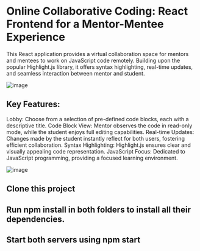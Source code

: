 
# Online Collaborative Coding: React Frontend for a Mentor-Mentee Experience
This React application provides a virtual collaboration space for mentors and mentees to work on JavaScript code remotely. Building upon the popular Highlight.js library, it offers syntax highlighting, real-time updates, and seamless interaction between mentor and student.


![image](https://github.com/talco318/myCodingApp/assets/12784722/12744265-4802-4d91-8742-d73d5d0bc2fe)


## Key Features:

Lobby: Choose from a selection of pre-defined code blocks, each with a descriptive title.
Code Block View: Mentor observes the code in read-only mode, while the student enjoys full editing capabilities.
Real-time Updates: Changes made by the student instantly reflect for both users, fostering efficient collaboration.
Syntax Highlighting: Highlight.js ensures clear and visually appealing code representation.
JavaScript Focus: Dedicated to JavaScript programming, providing a focused learning environment.

![image](https://github.com/talco318/myCodingApp/assets/12784722/cab56570-5c89-4281-a070-1f54ffe37c60)


## Clone this project

## Run npm install in both folders to install all their dependencies.

## Start both servers using npm start
